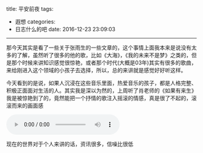 title: 平安前夜
tags:
  - 遐想
categories:
  - 日志什么的吧
date: 2016-12-23 23:09:03
---

那今天其实是看了一些关于张雨生的一些文章的，这个事情上面我本来是说没有太多的了解，虽然听了很多的他的歌，比如《大海》，《我的未来不是梦》之类的，但是那个时候来讲知识感觉很惊艳，或者那个时代(大概是03年)其实有很多的歌曲，来给刚进入这个领域的小孩子去选择，所以，总的来讲就是感觉好好听这样。

今天看到的是说，如果人沉浸在这些音乐里面，热爱音乐的孩子，都是人格完整、积极正面面对生活的人。其实我是深以为然的，上周听了肖老师的《如果有来生》我是被惊艳到了的，竟然能把一个抒情的歌注入摇滚的情感，真是很了不起的，滚滚而来的画面感

<audio src="https://mss.sankuai.com/v1/mss_814dc1610cda4b2e8febd6ea2c809db5/image/1482384083227.mp4" controls="controls" loop="loop"></audio>

现在的世界对于个人来讲的话，资讯很多，信噪比很低